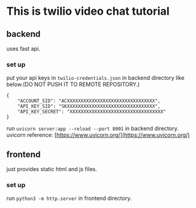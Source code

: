 # This is twilio video chat tutorial

## backend
uses fast api.  
### set up  
put your api keys in `twilio-credentials.json` in backend directory like below.(DO NOT PUSH IT TO REMOTE REPOSITORY.)
```
{
    "ACCOUNT_SID": "ACXXXXXXXXXXXXXXXXXXXXXXXXXXXXXXXX",
    "API_KEY_SID": "SKXXXXXXXXXXXXXXXXXXXXXXXXXXXXXXXX",
    "API_KEY_SECRET": "XXXXXXXXXXXXXXXXXXXXXXXXXXXXXXXXXX"
}
```

run `uvicorn server:app --reload --port 8001` in backend directory.  
uvicorn reference: [https://www.uvicorn.org/](https://www.uvicorn.org/)

## frontend
just provides static html and js files.  
### set up
run `python3 -m http.server` in frontend directory.